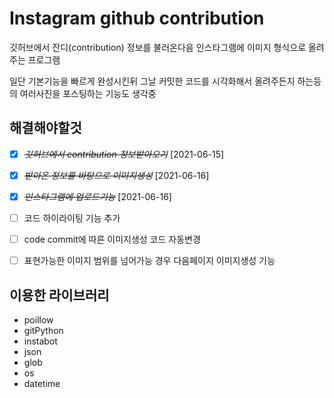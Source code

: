 # Instagram github contribution

깃허브에서 잔디(contribution) 정보를 불러온다음 인스타그램에 이미지 형식으로 올려주는 프로그램

일단 기본기능을 빠르게 완성시킨뒤 그날 커밋한 코드를 시각화해서 올려주든지 하는등의 여러사진을 포스팅하는 기능도 생각중  

## 해결해야할것

* [X] ~~*깃허브에서 contribution 정보받아오기*~~ [2021-06-15]

* [X] ~~*받아온 정보를 바탕으로 이미지생성*~~ [2021-06-16]

* [X] ~~*인스타그램에 업로드기능*~~ [2021-06-16]
  
* [ ] 코드 하이라이팅 기능 추가

* [ ] code commit에 따른 이미지생성 코드 자동변경

* [ ] 표현가능한 이미지 범위를 넘어가능 경우 다음페이지 이미지생성 기능  

## 이용한 라이브러리

* poillow
* gitPython
* instabot
* json
* glob
* os
* datetime  